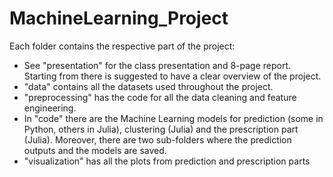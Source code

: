 # MachineLearning_Project

Each folder contains the respective part of the project:
- See "presentation" for the class presentation and 8-page report. Starting from there is suggested to have a clear overview of the project.
- "data" contains all the datasets used throughout the project.
- "preprocessing" has the code for all the data cleaning and feature engineering.
- In "code" there are the  Machine Learning models for prediction (some in Python, others in Julia), clustering (Julia) and the prescription part (Julia). 
  Moreover, there are two sub-folders where the prediction outputs and the models are saved.
- "visualization" has all the plots from prediction and prescription parts
